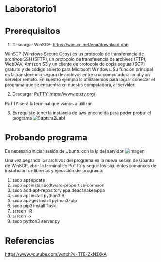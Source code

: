 # Laboratorio1

# Prerequisitos
1. Descargar WinSCP: https://winscp.net/eng/download.php

WinSCP (Windows Secure Copy) es un protocolo de transferencia de archivos SSH (SFTP), un protocolo de transferencia de archivos (FTP), WebDAV, Amazon S3 y un cliente de protocolo de copia segura (SCP) gratuito y de código abierto para Microsoft Windows. Su función principal es la transferencia segura de archivos entre una computadora local y un servidor remoto. En nuestro ejemplo lo utilizaremos para lograr conectar el programa que se encuentra en nuestra computadora, al servidor.

2. Descargar PuTTY: https://www.putty.org/

PuTTY será la terminal que vamos a utilizar

3. Es requisito tener la instancia de aws encendida para poder probar el programa
![Captura2Lab1](https://user-images.githubusercontent.com/46933022/183263351-088a977d-3360-4b1d-80a3-4152c4a9d6fe.PNG)

# Probando programa
Es necesario iniciar sesión de Ubuntu con la Ip del servidor
![imagen](https://user-images.githubusercontent.com/46933022/183263466-9444d259-dc35-40f9-9e4b-ca22638bbc7a.png)

Una vez pegando los archivos del programa en la nueva sesión de Ubuntu de WinSCP, abrir la terminal de PuTTY y seguir los siguientes comandos de instalación de librerías y ejecución del programa:

1. sudo apt update
2. sudo apt install sodtware-properties-common
3. sudo add-apt-repository ppa:deadsnakes/ppa
4. sudo apt install python3.9
5. sudo apt-get install python3-pip
6. sudo pip3 install flask
7. screen -R <nombre>
8. screen -x <nombre>
9. sudo python3 server.py
  
# Referencias
  https://www.youtube.com/watch?v=TTE-ZxN3XkA
